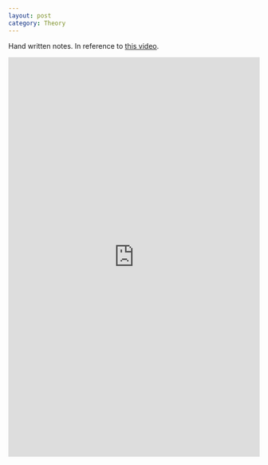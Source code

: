 ```yaml
---
layout: post
category: Theory
---
```


Hand written notes. In reference to [this video](https://youtu.be/vgLq90cOI_M?si=cxlAgep5DmCK6nww).

<iframe src="https://drive.google.com/file/d/1Nf6ALH5f8ERpl0Hwx44ecFgkeCkdkEUQ/preview" width="100%" height="800" frameborder="0" style="border: none;"></iframe>
